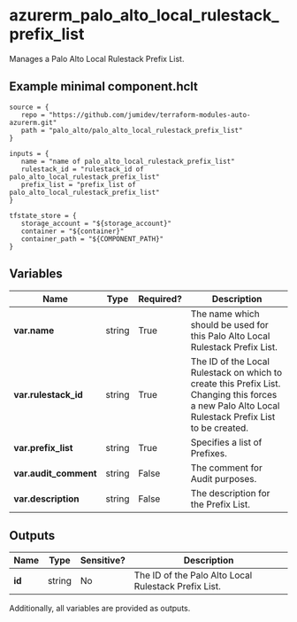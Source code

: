 # azurerm_palo_alto_local_rulestack_prefix_list

Manages a Palo Alto Local Rulestack Prefix List.

## Example minimal component.hclt

```hcl
source = {
   repo = "https://github.com/jumidev/terraform-modules-auto-azurerm.git" 
   path = "palo_alto/palo_alto_local_rulestack_prefix_list" 
}

inputs = {
   name = "name of palo_alto_local_rulestack_prefix_list" 
   rulestack_id = "rulestack_id of palo_alto_local_rulestack_prefix_list" 
   prefix_list = "prefix_list of palo_alto_local_rulestack_prefix_list" 
}

tfstate_store = {
   storage_account = "${storage_account}" 
   container = "${container}" 
   container_path = "${COMPONENT_PATH}" 
}

```

## Variables

| Name | Type | Required? |  Description |
| ---- | ---- | --------- |  ----------- |
| **var.name** | string | True | The name which should be used for this Palo Alto Local Rulestack Prefix List. | 
| **var.rulestack_id** | string | True | The ID of the Local Rulestack on which to create this Prefix List. Changing this forces a new Palo Alto Local Rulestack Prefix List to be created. | 
| **var.prefix_list** | string | True | Specifies a list of Prefixes. | 
| **var.audit_comment** | string | False | The comment for Audit purposes. | 
| **var.description** | string | False | The description for the Prefix List. | 



## Outputs

| Name | Type | Sensitive? | Description |
| ---- | ---- | --------- | --------- |
| **id** | string | No  | The ID of the Palo Alto Local Rulestack Prefix List. | 

Additionally, all variables are provided as outputs.
